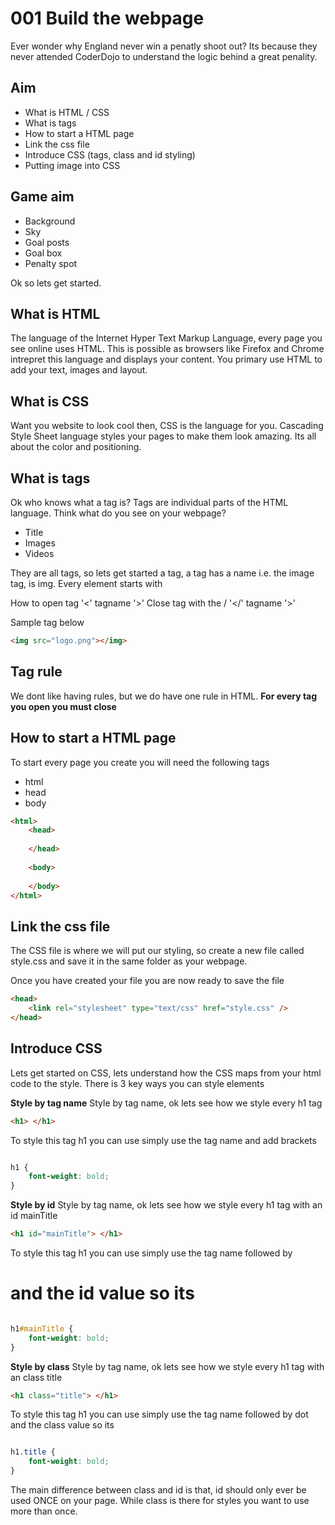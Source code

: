 001 Build the webpage 
===================================

Ever wonder why England never win a penatly shoot out? Its because they
never attended CoderDojo to understand the logic behind a great penality.  

Aim
---------

* What is HTML / CSS
* What is tags
* How to start a HTML page
* Link the css file
* Introduce CSS (tags, class and id styling)
* Putting image into CSS

Game aim
-----------
* Background
* Sky
* Goal posts
* Goal box
* Penalty spot

Ok so lets get started.

What is HTML
-------------
The language of the Internet Hyper Text Markup Language, every page you 
see online uses HTML. This is possible as browsers like Firefox and Chrome 
intrepret this language and displays your content.  You primary use HTML to add
your text, images and layout.

What is CSS
------------
Want you website to look cool then, CSS is the language for you.  Cascading
Style Sheet language styles your pages to make them look amazing.  Its all about
the color and positioning.

What is tags
-----------
Ok who knows what a tag is? Tags are individual parts of the HTML language.
Think what do you see on your webpage? 
* Title
* Images
* Videos

They are all tags, so lets get started a tag, a tag has a name i.e. 
the image tag, is img.  Every element starts with 

How to open tag
'<' tagname '>' 
Close tag with the /
'</' tagname '>'

Sample tag below
````html
<img src="logo.png"></img>
````

Tag rule
--------
We dont like having rules, but we do have one rule in HTML.
__For every tag you open you must close__

How to start a HTML page
-------
To start every page you create you will need the following tags
* html
* head
* body

````html
<html>
	<head> 
	
	</head>
	
	<body>
	
	</body>
</html>
````

Link the css file
----------
The CSS file is where we will put our styling, so create a new file
called style.css and save it in the same folder as your webpage.

Once you have created your file you are now ready to save the file

````html
<head>
	<link rel="stylesheet" type="text/css" href="style.css" />
</head>
````
Introduce CSS 
----

Lets get started on CSS, lets understand how the CSS maps from your html
code to the style.  There is 3 key ways you can style elements

__Style by tag name__
Style by tag name, ok lets see how we style every h1 tag

````html
<h1> </h1>
````
To style this tag h1 you can use simply use the tag name and add brackets

````css

h1 {
	font-weight: bold;
}

````

__Style by id__
Style by tag name, ok lets see how we style every h1 tag with an id mainTitle

````html
<h1 id="mainTitle"> </h1>
````
To style this tag h1 you can use simply use the tag name followed by
# and the id value so its

````css

h1#mainTitle {
	font-weight: bold;
}

````


__Style by class__
Style by tag name, ok lets see how we style every h1 tag with an class title

````html
<h1 class="title"> </h1>
````
To style this tag h1 you can use simply use the tag name followed by
dot and the class value so its

````css

h1.title {
	font-weight: bold;
}

````

The main difference between class and id is that, id
should only ever be used ONCE on your page.  While class
is there for styles you want to use more than once.


